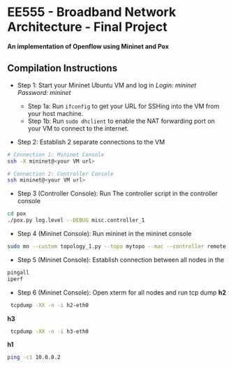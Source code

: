 # EE555 - Broadband Network Architecture - Final Project
**An implementation of Openflow using Mininet and Pox**

## Compilation Instructions
* Step 1: Start your Mininet Ubuntu VM and log in
*Login: mininet*
*Password: mininet*
    * Step 1a: Run `ifconfig` to get your URL for SSHing into the VM from your host machine.
    * Step 1b: Run `sudo dhclient` to enable the NAT forwarding port on your VM to connect to the internet.

* Step 2: Establish 2 separate connections to the VM 
```bash
# Connection 1: Mininet Console
ssh -X mininet@<your VM url>

# Connection 2: Controller Console
ssh mininet@<your VM url>
```

* Step 3 (Controller Console): Run The controller script in the controller console
```bash
cd pox
./pox.py log.level --DEBUG misc.controller_1
```

* Step 4 (Mininet Console): Run mininet in the mininet console
```bash
sudo mn --custom topology_1.py --topo mytopo --mac --controller remote
```

* Step 5 (Mininet Console): Establish connection between all nodes in the 
```bash
pingall
iperf
```

* Step 6 (Mininet Console): Open xterm for all nodes and run tcp dump
**h2**
```bash
 tcpdump -XX -n -i h2-eth0
```

**h3**
```bash
 tcpdump -XX -n -i h3-eth0
```

**h1**
```bash
ping -c1 10.0.0.2
```